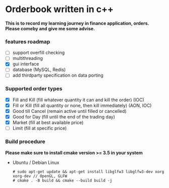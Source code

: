 # Orderbook written in c++

**This is to record my learning journey in finance application, orders. Please comeby and give me some advise.**

### features roadmap

- [ ] support overfill checking
- [ ] multithreading
- [x] gui interface
- [ ] database (MySQL, Redis)
- [ ] add thirdparty specification on data porting

### Supported order types

- [x] Fill and Kill (fill whatever quantity it can and kill the order) (IOC)
- [x] Fill or Kill (fill all quantity or none, then kill immediately) (AON, IOC)
- [x] Good till Cancel (remain active until filled or cancelled)
- [x] Good for Day (fill until the end of the trading day)
- [x] Market (fill at best available price)
- [ ] Limit (fill at specific price)

### Build procedure

**Please make sure to install cmake version >= 3.5 in your system**

- Ubuntu / Debian Linux

  ```
  # sudo apt-get update && apt-get install libglfw3 libglfw3-dev xorg xorg-dev // OpenGL, GLFW
  # cmake . -B build && cmake --build build -j
  ```
